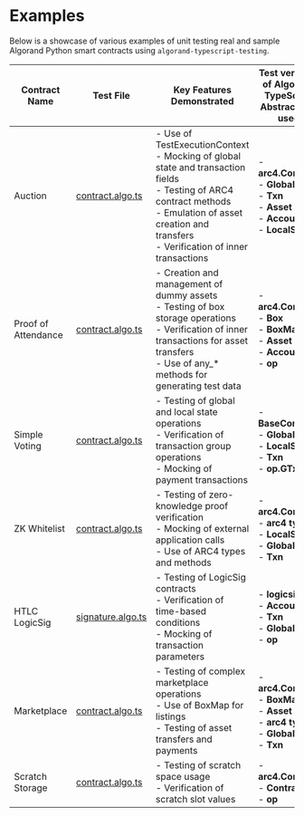 # Examples

Below is a showcase of various examples of unit testing real and sample Algorand Python smart contracts using `algorand-typescript-testing`.

| Contract Name       | Test File                                                                                                                                 | Key Features Demonstrated                                                                                                                                                                                      | Test versions of Algorand TypeScript Abstractions used                                               |
| ------------------- | ----------------------------------------------------------------------------------------------------------------------------------------- | -------------------------------------------------------------------------------------------------------------------------------------------------------------------------------------------------------------- | ---------------------------------------------------------------------------------------------------- |
| Auction             | [contract.algo.ts](https://github.com/algorandfoundation/algorand-typescript-testing/blob/main/examples/auction/contract.algo.ts)         | - Use of TestExecutionContext<br>- Mocking of global state and transaction fields<br>- Testing of ARC4 contract methods<br>- Emulation of asset creation and transfers<br>- Verification of inner transactions | - **arc4.Contract**<br>- **Global**<br>- **Txn**<br>- **Asset**<br>- **Account**<br>- **LocalState** |
| Proof of Attendance | [contract.algo.ts](https://github.com/algorandfoundation/algorand-python-testing/blob/main/examples/proof-of-attendance/contract.algo.ts) | - Creation and management of dummy assets<br>- Testing of box storage operations<br>- Verification of inner transactions for asset transfers<br>- Use of any\_\* methods for generating test data              | - **arc4.Contract**<br>- **Box**<br>- **BoxMap**<br>- **Asset**<br>- **Account**<br>- **op**         |
| Simple Voting       | [contract.algo.ts](https://github.com/algorandfoundation/algorand-typescript-testing/blob/main/examples/simple-voting/contract.algo.ts)   | - Testing of global and local state operations<br>- Verification of transaction group operations<br>- Mocking of payment transactions                                                                          | - **BaseContract**<br>- **GlobalState**<br>- **LocalState**<br>- **Txn**<br>- **op.GTxn**            |
| ZK Whitelist        | [contract.algo.ts](https://github.com/algorandfoundation/algorand-typescript-testing/blob/main/examples/zk-whitelist/contract.algo.ts)    | - Testing of zero-knowledge proof verification<br>- Mocking of external application calls<br>- Use of ARC4 types and methods                                                                                   | - **arc4.Contract**<br>- **arc4 types**<br>- **LocalState**<br>- **Global**<br>- **Txn**             |
| HTLC LogicSig       | [signature.algo.ts](https://github.com/algorandfoundation/algorand-typescript-testing/blob/main/examples/htlc-logicsig/signature.algo.ts) | - Testing of LogicSig contracts<br>- Verification of time-based conditions<br>- Mocking of transaction parameters                                                                                              | - **logicsig**<br>- **Account**<br>- **Txn**<br>- **Global**<br>- **op**                             |
| Marketplace         | [contract.algo.ts](https://github.com/algorandfoundation/algorand-typescript-testing/blob/main/examples/marketplace/contract.algo.ts)     | - Testing of complex marketplace operations<br>- Use of BoxMap for listings<br>- Testing of asset transfers and payments                                                                                       | - **arc4.Contract**<br>- **BoxMap**<br>- **Asset**<br>- **arc4 types**<br>- **Global**<br>- **Txn**  |
| Scratch Storage     | [contract.algo.ts](https://github.com/algorandfoundation/algorand-typescript-testing/blob/main/examples/scratch-storage/contract.algo.ts) | - Testing of scratch space usage<br>- Verification of scratch slot values                                                                                                                                      | - **arc4.Contract**<br>- **Contract**<br>- **op**                                                    |
